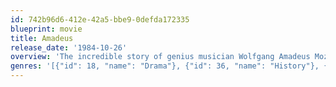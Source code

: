 ```yaml
---
id: 742b96d6-412e-42a5-bbe9-0defda172335
blueprint: movie
title: Amadeus
release_date: '1984-10-26'
overview: 'The incredible story of genius musician Wolfgang Amadeus Mozart, told in flashback by his peer and secret rival Antonio Salieri – now confined to an insane asylum.'
genres: '[{"id": 18, "name": "Drama"}, {"id": 36, "name": "History"}, {"id": 10402, "name": "Music"}]'
---
```

